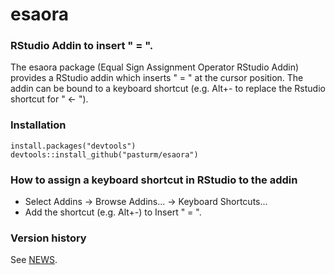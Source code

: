 # esaora
### RStudio Addin to insert " = \".

The esaora package (Equal Sign Assignment Operator RStudio Addin) provides a 
RStudio addin which inserts " = " at the cursor position. The addin can be bound 
to a keyboard shortcut (e.g. Alt+- to replace the Rstudio shortcut for " <- ").

### Installation
```
install.packages("devtools")
devtools::install_github("pasturm/esaora")
```

### How to assign a keyboard shortcut in RStudio to the addin

* Select Addins -> Browse Addins... -> Keyboard Shortcuts...
* Add the shortcut (e.g. Alt+-) to Insert " = ".

### Version history
See [NEWS](https://github.com/pasturm/esaora/blob/master/NEWS.md).

